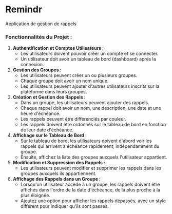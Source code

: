 # Remindr
Application de gestion de rappels

### Fonctionnalités du Projet :

1. **Authentification et Comptes Utilisateurs :**
    - Les utilisateurs doivent pouvoir créer un compte et se connecter.
    - Un utilisateur doit avoir un tableau de bord (dashboard) après la connexion.
2. **Gestion des Groupes :**
    - Les utilisateurs peuvent créer un ou plusieurs groupes.
    - Chaque groupe doit avoir un nom unique.
    - Les utilisateurs peuvent ajouter d'autres utilisateurs inscrits sur la plateforme dans leurs groupes.
3. **Création et Gestion des Rappels :**
    - Dans un groupe, les utilisateurs peuvent ajouter des rappels.
    - Chaque rappel doit avoir un nom, une description, une date et une heure d'échéance.
    - Les rappels peuvent être différenciés par couleur.
    - Les rappels doivent être ordonnés sur le tableau de bord en fonction de leur date d'échéance.
4. **Affichage sur le Tableau de Bord :**
    - Sur le tableau de bord, les utilisateurs doivent d'abord voir les rappels qui arrivent à échéance rapidement, indépendamment du groupe.
    - Ensuite, affichez la liste des groupes auxquels l'utilisateur appartient.
5. **Modification et Suppression des Rappels :**
    - Les utilisateurs peuvent modifier et supprimer les rappels dans les groupes auxquels ils appartiennent.
6. **Affichage des Rappels dans un Groupe :**
    - Lorsqu'un utilisateur accède à un groupe, les rappels doivent être affichés dans l'ordre de la date d'échéance, de la plus proche à la plus éloignée.
    - Ajoutez une option pour afficher les rappels dépassés, avec un style différent pour indiquer qu'ils sont passés.
